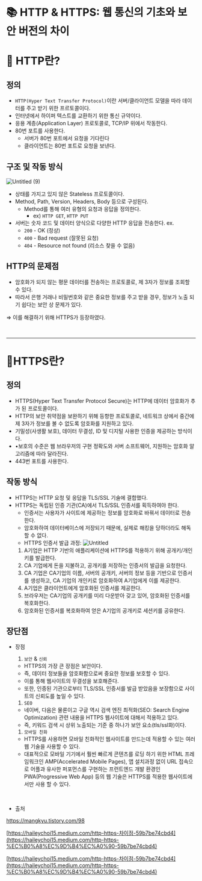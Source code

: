 # 📚 HTTP & HTTPS: 웹 통신의 기초와 보안 버전의 차이

# 🌟 HTTP란?

## 정의

- `HTTP(Hyper Text Transfer Protocol)`이란 서버/클라이언트 모델을 따라 데이터를 주고 받기 위한 프르토콜이다.
- 인터넷에서 하이퍼 텍스트를 교환하기 위한 통신 규약이다.
- 응용 계층(Application Layer) 프로토콜로, TCP/IP 위에서 작동한다.
- 80번 포트를 사용한다.
  - 서버가 80번 포트에서 요청을 기다린다
  - 클라이언트는 80번 포트로 요청을 보낸다.

## 구조 및 작동 방식

![Untitled (9)](https://github.com/do-sopt-cs-study/CS-Yeonseo/assets/77691829/3c1ce9dd-5dfc-4804-997d-c89f6792caac)

- 상태를 가지고 있지 않은 Stateless 프로토콜이다.
- Method, Path, Version, Headers, Body 등으로 구성된다.
  - Method를 통해 여러 유형의 요청과 응답을 정의한다.
    - ex) `HTTP GET`, `HTTP PUT`
- 서버는 숫자 코드 및 데이터 양식으로 다양한 HTTP 응답을 전송한다.
  ex.
  - `200` - OK (정상)
  - `400` - Bad request (잘못된 요청)
  - `404` - Resource not found (리소스 찾을 수 없음)

## HTTP의 문제점

- 암호화가 되지 않는 평문 데이터를 전송하는 프로토콜로, 제 3자가 정보를 조회할 수 있다.
- 따라서 은행 거래나 비밀번호와 같은 중요한 정보를 주고 받을 경우, 정보가 노출 되기 쉽다는 보안 상 문제가 있다.

⇒ 이를 해결하기 위해 HTTPS가 등장하였다.

<br/>

---

# 🌟HTTPS란?

## 정의

- HTTPS(Hyper Text Transfer Protocol Secure)는 HTTP에 데이터 암호화가 추가 된 프로토콜이다.
- HTTP의 보안 취약점을 보완하기 위해 등항한 프로토콜로, 네트워크 상에서 중간에 제 3자가 정보를 볼 수 없도록 암호화를 지원하고 있다.
- 기밀성(사생활 보호), 데이터 무결성, ID 및 디지털 사용한 인증을 제공하는 방식이다.
- •보호의 수준은 웹 브라우저의 구현 정확도와 서버 소프트웨어, 지원하는 암호화 알고리즘에 따라 달라진다.
- 443번 포트를 사용한다.

## 작동 방식

- HTTPS는 HTTP 요청 및 응답을 TLS/SSL 기술에 결합했다.
- HTTPS는 독립된 인증 기관(CA)에서 TLS/SSL 인증서를 획득하여야 한다.
  - 인증서는 사용자가 사이트에 제공하는 정보를 암호화로 바꿔서 데이터로 전송한다.
  - 암호화하여 데이터베이스에 저장되기 때문에, 실제로 해킹을 당하더라도 해독할 수 없다.
  - HTTPS 인증서 발급 과정:
    ![Untitled](https://prod-files-secure.s3.us-west-2.amazonaws.com/719bebde-f624-4f14-821b-056d3cd72c51/c938fd2b-7397-47d1-a69a-cc6c3a6c5d74/Untitled.png)
  1. A기업은 HTTP 기반의 애플리케이션에 HTTPS를 적용하기 위해 공개키/개인키를 발급한다.
  2. CA 기업에게 돈을 지불하고, 공개키를 저장하는 인증서의 발급을 요청한다.
  3. CA 기업은 CA기업의 이름, 서버의 공개키, 서버의 정보 등을 기반으로 인증서를 생성하고, CA 기업의 개인키로 암호화하여 A기업에게 이를 제공한다.
  4. A기업은 클라이언트에게 암호화된 인증서를 제공한다.
  5. 브라우저는 CA기업의 공개키를 미리 다운받아 갖고 있어, 암호화된 인증서를 복호화한다.
  6. 암호화된 인증서를 복호화하여 얻은 A기업의 공개키로 세션키를 공유한다.

## 장단점

- 장점

  1. `보안` & `신뢰`

  - HTTPS의 가장 큰 장점은 보안이다.
  - 즉, 데이터 정보들을 암호화함으로써 중요한 정보를 보호할 수 있다.
  - 이를 통해 웹사이트의 무결성을 보호해준다.
  - 또한, 인증된 기관으로부터 TLS/SSL 인증서를 발급 받았음을 보장함으로 사이트의 신뢰도를 높일 수 있다.

  1. `SEO`

  - 네이버, 다음은 물론이고 구글 역시 검색 엔진 최적화(SEO: Search Engine Optimization) 관련 내용을 HTTPS 웹사이트에 대해서 적용하고 있다.
  - 즉, 키워드 검색 시 상위 노출되는 기준 중 하나가 보안 요소(tls/ssl화)이다.

  1. `모바일 친화`

  - HTTPS를 사용하면 모바일 친화적인 웹사이트를 만드는데 적용할 수 있는 여러 웹 기술을 사용할 수 있다.
  - 대표적으로 모바일 기기에서 훨씬 빠르게 콘텐츠를 로딩 하기 위한 HTML 프레임워크인 AMP(Accelerated Mobile Pages), 앱 설치과정 없이 URL 접속으로 어플과 유사한 퍼포먼스를 구현하는 프런트엔드 개발 환경인 PWA(Progressive Web App) 등의 웹 기술은 HTTPS를 적용한 웹사이트에서만 사용 할 수 있다.

<br/>

- 출처

https://mangkyu.tistory.com/98

[https://haileychoi15.medium.com/http-https-차이점-59b7be74cbd4](https://haileychoi15.medium.com/http-https-%EC%B0%A8%EC%9D%B4%EC%A0%90-59b7be74cbd4)

[https://haileychoi15.medium.com/http-https-차이점-59b7be74cbd4](https://haileychoi15.medium.com/http-https-%EC%B0%A8%EC%9D%B4%EC%A0%90-59b7be74cbd4)
